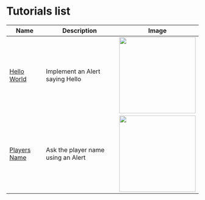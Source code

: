 # Tutorials list

| Name  | Description  |  Image |
|---|---|---|
| [Hello World](https://dkfn.github.io/trunks-nanos/tuts/helloWorld)  | Implement an Alert saying Hello  |  <img src="https://dkfn.github.io/trunks-nanos/images/helloWorld/hw2.PNG" width="200px"/>
| [Players Name](https://dkfn.github.io/trunks-nanos/tuts/playersName)  |  Ask the player name using an Alert | <img src="https://dkfn.github.io/trunks-nanos/images/playersName/pn1.PNG" width="200px" />

